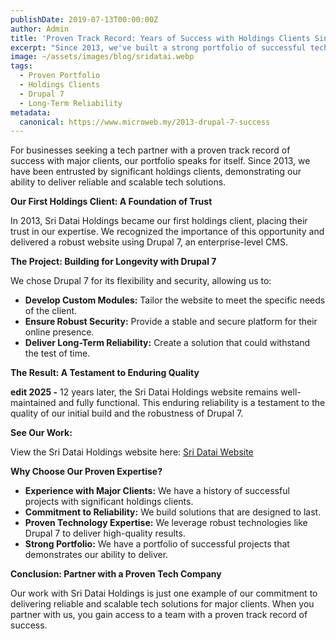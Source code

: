 ```yaml
---
publishDate: 2019-07-13T00:00:00Z
author: Admin
title: 'Proven Track Record: Years of Success with Holdings Clients Since 2013'
excerpt: "Since 2013, we've built a strong portfolio of successful tech projects, starting with Sri Datai Holdings. Their Drupal 7 site, built 6 years ago, still demonstrates our commitment to long-term reliability."
image: ~/assets/images/blog/sridatai.webp
tags:
  - Proven Portfolio
  - Holdings Clients
  - Drupal 7
  - Long-Term Reliability
metadata:
  canonical: https://www.microweb.my/2013-drupal-7-success
---
```


For businesses seeking a tech partner with a proven track record of success with major clients, our portfolio speaks for itself. Since 2013, we have been entrusted by significant holdings clients, demonstrating our ability to deliver reliable and scalable tech solutions.

**Our First Holdings Client: A Foundation of Trust**

In 2013, Sri Datai Holdings became our first holdings client, placing their trust in our expertise. We recognized the importance of this opportunity and delivered a robust website using Drupal 7, an enterprise-level CMS.

**The Project: Building for Longevity with Drupal 7**

We chose Drupal 7 for its flexibility and security, allowing us to:

* **Develop Custom Modules:** Tailor the website to meet the specific needs of the client.
* **Ensure Robust Security:** Provide a stable and secure platform for their online presence.
* **Deliver Long-Term Reliability:** Create a solution that could withstand the test of time.

**The Result: A Testament to Enduring Quality**

**edit 2025 -** 12 years later, the Sri Datai Holdings website remains well-maintained and fully functional. This enduring reliability is a testament to the quality of our initial build and the robustness of Drupal 7.

**See Our Work:**

View the Sri Datai Holdings website here: <a href="https://www.sridatai.com/" target="_blank">Sri Datai Website</a>

**Why Choose Our Proven Expertise?**

* **Experience with Major Clients:** We have a history of successful projects with significant holdings clients.
* **Commitment to Reliability:** We build solutions that are designed to last.
* **Proven Technology Expertise:** We leverage robust technologies like Drupal 7 to deliver high-quality results.
* **Strong Portfolio:** We have a portfolio of successful projects that demonstrates our ability to deliver.

**Conclusion: Partner with a Proven Tech Company**

Our work with Sri Datai Holdings is just one example of our commitment to delivering reliable and scalable tech solutions for major clients. When you partner with us, you gain access to a team with a proven track record of success.